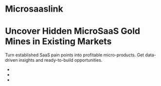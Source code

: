 # Microsaaslink

<h1 class="title">
    Uncover Hidden MicroSaaS Gold Mines in Existing Markets
</h1>
<p class="subtitle has-text-white is-size-4 mb-6">
Turn established SaaS pain points into profitable micro-products. Get data-driven insights and ready-to-build opportunities.
</p>

- 
- 

- 

